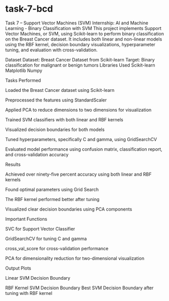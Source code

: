 # task-7-bcd
Task 7 – Support Vector Machines (SVM)
Internship: AI and Machine Learning - Binary Classification with SVM
This project implements Support Vector Machines, or SVM, using Scikit-learn to perform binary classification on the Breast Cancer dataset. It includes both linear and non-linear models using the RBF kernel, decision boundary visualizations, hyperparameter tuning, and evaluation with cross-validation.

Dataset
Dataset: Breast Cancer Dataset from Scikit-learn
Target: Binary classification for malignant or benign tumors
Libraries Used
Scikit-learn
Matplotlib
Numpy

Tasks Performed

Loaded the Breast Cancer dataset using Scikit-learn

Preprocessed the features using StandardScaler

Applied PCA to reduce dimensions to two dimensions for visualization

Trained SVM classifiers with both linear and RBF kernels

Visualized decision boundaries for both models

Tuned hyperparameters, specifically C and gamma, using GridSearchCV

Evaluated model performance using confusion matrix, classification report, and cross-validation accuracy


Results

Achieved over ninety-five percent accuracy using both linear and RBF kernels

Found optimal parameters using Grid Search

The RBF kernel performed better after tuning

Visualized clear decision boundaries using PCA components

Important Functions

SVC for Support Vector Classifier

GridSearchCV for tuning C and gamma

cross_val_score for cross-validation performance

PCA for dimensionality reduction for two-dimensional visualization


Output Plots

Linear SVM Decision Boundary

RBF Kernel SVM Decision Boundary
Best SVM Decision Boundary after tuning with RBF kernel
